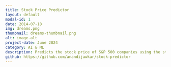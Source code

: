 ```yaml
---
title: Stock Price Predictor
layout: default
modal-id: 1
date: 2014-07-18
img: dreams.png
thumbnail: dreams-thumbnail.png
alt: image-alt
project-date: June 2024
category: AI & ML
description: Predicts the stock price of S&P 500 companies using the stock market index by using pandas, yfinance and sci-kit learn
github: https://github.com/anandijawkar/stock-predictor
---
```

